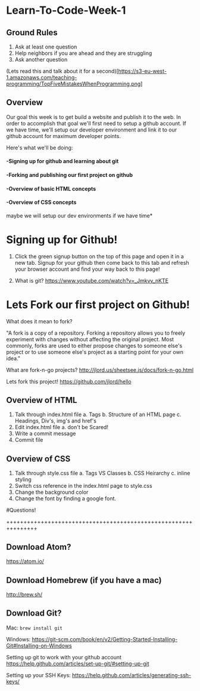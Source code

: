 # Learn-To-Code-Week-1

## Ground Rules
1. Ask at least one question
2. Help neighbors if you are ahead and they are struggling
3. Ask another question

(Lets read this and talk about it for a second)[https://s3-eu-west-1.amazonaws.com/teaching-programming/TopFiveMistakesWhenProgramming.png]

## Overview
Our goal this week is to get build a website and publish it to the web. In order
to accomplish that goal we'll first need to setup a github account. If we have
time, we'll setup our developer environment and link it to our github account for
maximum developer points.

Here's what we'll be doing:

####  -Signing up for github and learning about git
####  -Forking and publishing our first project on github
####  -Overview of basic HTML concepts
####  -Overview of CSS concepts
maybe we will setup our dev environments if we have time*





# Signing up for Github!
1. Click the green signup button on the top of this page and open it in a new tab.
Signup for your github then come back to this tab and refresh your browser account
and find your way back to this page!

2. What is git?
https://www.youtube.com/watch?v=_Jmkvv_nKTE




# Lets Fork our first project on Github!
What does it mean to fork?

"A fork is a copy of a repository. Forking a repository allows you to freely experiment with changes without affecting the original project. Most commonly, forks are used to either propose changes to someone else's project or to use someone else's project as a starting point for your own idea."

What are fork-n-go projects?
http://jlord.us/sheetsee.js/docs/fork-n-go.html


Lets fork this project!
https://github.com/jlord/hello


## Overview of HTML
  1. Talk through index.html file
    a. Tags
    b. Structure of an HTML page
    c. Headings, Div's, img's and href's
  2. Edit index.html file
    a. don't be Scared!
  3. Write a commit message
  4. Commit file


## Overview of CSS

  1. Talk through style.css file
    a. Tags VS Classes
    b. CSS Heirarchy
    c. inline styling
  2. Switch css reference in the index.html page to style.css
  3. Change the background color
  4. Change the font by finding a google font.



#Questions!


+++++++++++++++++++++++++++++++++++++++++++++++++++++++++++++++

## Download Atom?
  https://atom.io/

## Download Homebrew (if you have a mac)
http://brew.sh/

## Download Git?
  Mac:
  ```brew install git```

  Windows:
  https://git-scm.com/book/en/v2/Getting-Started-Installing-Git#Installing-on-Windows

Setting up git to work with your github account
https://help.github.com/articles/set-up-git/#setting-up-git

Setting up your SSH Keys:
https://help.github.com/articles/generating-ssh-keys/
